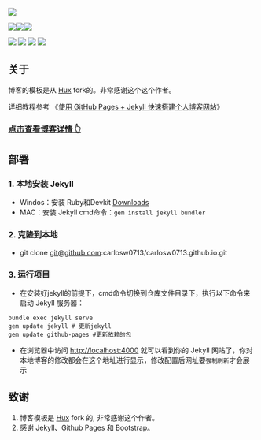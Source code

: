 ![](https://cdn.nlark.com/yuque/0/2023/png/38423761/1690790198839-3d270bb1-2e92-437d-a435-909b42635b12.png)

![](https://img.shields.io/badge/HTML-red)![](https://img.shields.io/badge/jekyll-green)![](https://img.shields.io/badge/Ruby-3.2.21-block)

![](https://img.shields.io/github/issues/carlosw0713/carlosw0713.github.io.svg?style=flat)  ![](https://img.shields.io/badge/license-MIT-blue.svg?style=flat)  ![](https://img.shields.io/github/stars/carlosw0713/carlosw0713.github.io.svg?style=social&label=Star)  ![](https://img.shields.io/github/forks/carlosw0713/carlosw0713.github.io.svg?style=social&label=Fork)

## 关于

博客的模板是从 [Hux](https://github.com/Huxpro/huxpro.github.io) fork的。非常感谢这个这个作者。

详细教程参考 《[使用 GitHub Pages + Jekyll 快速搭建个人博客网站](https://carlosw0713.github.io/使用-GitHub-Pages-+-Jekyll-快速搭建个人博客网站/)》

### [点击查看博客详情 👆](https://carlosw0713.github.io/)

## 部署

### 1. 本地安装 Jekyll

- Windos：安装 Ruby和Devkit [Downloads](https://rubyinstaller.org/downloads/)
- MAC：安装 Jekyll cmd命令：`gem install jekyll bundler`

### 2. 克隆到本地

- git clone git@github.com:carlosw0713/carlosw0713.github.io.git

### 3. 运行项目

- 在安装好jekyll的前提下，cmd命令切换到仓库文件目录下，执行以下命令来启动 Jekyll 服务器：

```
bundle exec jekyll serve
gem update jekyll # 更新jekyll
gem update github-pages #更新依赖的包
```

- 在浏览器中访问 [http://localhost:4000](http://localhost:4000/) 就可以看到你的 Jekyll 网站了，你对本地博客的修改都会在这个地址进行显示，修改配置后网址要`强制刷新`才会展示

## 致谢

1. 博客模板是 [Hux](https://github.com/Huxpro/huxpro.github.io) fork 的, 非常感谢这个作者。
2. 感谢 Jekyll、Github Pages 和 Bootstrap。
